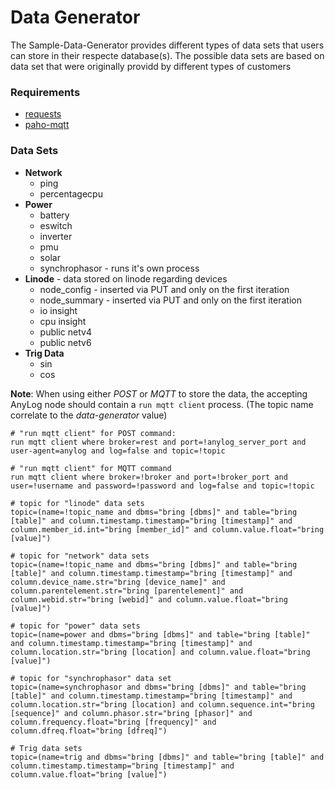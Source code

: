 # Data Generator 
The Sample-Data-Generator provides different types of data sets that users can store in their respecte database(s). 
The possible data sets are based on data set that were originally providd by different types of customers

### Requirements
   * [requests](https://pypi.org/project/requests)
   * [paho-mqtt](https://pypi.org/project/paho-mqtt/)
   

### Data Sets
* **Network**
  * ping
  * percentagecpu
* **Power**
  * battery
  * eswitch
  * inverter
  * pmu
  * solar
  * synchrophasor - runs it's own process
* **Linode** - data stored on linode regarding devices
  * node_config - inserted via PUT and only on the first iteration
  * node_summary - inserted via PUT and only on the first iteration
  * io insight
  * cpu insight
  * public netv4
  * public netv6
* **Trig Data**
  * sin
  * cos

  
**Note**: When using either _POST_ or _MQTT_ to store the data, the accepting AnyLog node should contain a 
  `run mqtt client` process. (The topic name correlate to the _data-generator_ value)

```anylog
# "run mqtt client" for POST command: 
run mqtt client where broker=rest and port=!anylog_server_port and user-agent=anylog and log=false and topic=!topic

# "run mqtt client" for MQTT command
run mqtt client where broker=!broker and port=!broker_port and user=!username and password=!password and log=false and topic=!topic

# topic for "linode" data sets 
topic=(name=!topic_name and dbms="bring [dbms]" and table="bring [table]" and column.timestamp.timestamp="bring [timestamp]" and column.member_id.int="bring [member_id]" and column.value.float="bring [value]")

# topic for "network" data sets
topic=(name=!topic_name and dbms="bring [dbms]" and table="bring [table]" and column.timestamp.timestamp="bring [timestamp]" and column.device_name.str="bring [device_name]" and column.parentelement.str="bring [parentelement]" and column.webid.str="bring [webid]" and column.value.float="bring [value]") 

# topic for "power" data sets  
topic=(name=power and dbms="bring [dbms]" and table="bring [table]" and column.timestamp.timestamp="bring [timestamp]" and column.location.str="bring [location] and column.value.float="bring [value]")

# topic for "synchrophasor" data set 
topic=(name=synchrophasor and dbms="bring [dbms]" and table="bring [table]" and column.timestamp.timestamp="bring [timestamp]" and column.location.str="bring [location] and column.sequence.int="bring [sequence]" and column.phasor.str="bring [phasor]" and column.frequency.float="bring [frequency]" and column.dfreq.float="bring [dfreq]")

# Trig data sets
topic=(name=trig and dbms="bring [dbms]" and table="bring [table]" and column.timestamp.timestamp="bring [timestamp]" and column.value.float="bring [value]")
```

 
